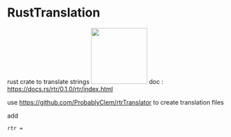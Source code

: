 # RustTranslation
rust crate to translate strings
    <img src="https://docs.rs/rtr/badge.svg"
        height="130">
doc : https://docs.rs/rtr/0.1.0/rtr/index.html

use https://github.com/ProbablyClem/rtrTranslator to create translation files

add 
```
rtr = 